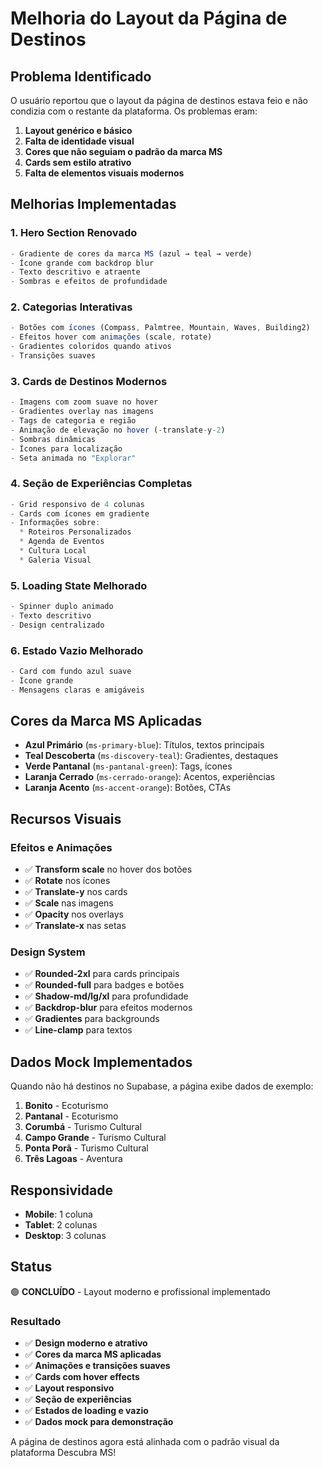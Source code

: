 # Melhoria do Layout da Página de Destinos

## Problema Identificado

O usuário reportou que o layout da página de destinos estava feio e não condizia com o restante da plataforma. Os problemas eram:

1. **Layout genérico e básico**
2. **Falta de identidade visual**
3. **Cores que não seguiam o padrão da marca MS**
4. **Cards sem estilo atrativo**
5. **Falta de elementos visuais modernos**

## Melhorias Implementadas

### 1. **Hero Section Renovado**
```typescript
- Gradiente de cores da marca MS (azul → teal → verde)
- Ícone grande com backdrop blur
- Texto descritivo e atraente
- Sombras e efeitos de profundidade
```

### 2. **Categorias Interativas**
```typescript
- Botões com ícones (Compass, Palmtree, Mountain, Waves, Building2)
- Efeitos hover com animações (scale, rotate)
- Gradientes coloridos quando ativos
- Transições suaves
```

### 3. **Cards de Destinos Modernos**
```typescript
- Imagens com zoom suave no hover
- Gradientes overlay nas imagens
- Tags de categoria e região
- Animação de elevação no hover (-translate-y-2)
- Sombras dinâmicas
- Ícones para localização
- Seta animada no "Explorar"
```

### 4. **Seção de Experiências Completas**
```typescript
- Grid responsivo de 4 colunas
- Cards com ícones em gradiente
- Informações sobre:
  * Roteiros Personalizados
  * Agenda de Eventos
  * Cultura Local
  * Galeria Visual
```

### 5. **Loading State Melhorado**
```typescript
- Spinner duplo animado
- Texto descritivo
- Design centralizado
```

### 6. **Estado Vazio Melhorado**
```typescript
- Card com fundo azul suave
- Ícone grande
- Mensagens claras e amigáveis
```

## Cores da Marca MS Aplicadas

- **Azul Primário** (`ms-primary-blue`): Títulos, textos principais
- **Teal Descoberta** (`ms-discovery-teal`): Gradientes, destaques
- **Verde Pantanal** (`ms-pantanal-green`): Tags, ícones
- **Laranja Cerrado** (`ms-cerrado-orange`): Acentos, experiências
- **Laranja Acento** (`ms-accent-orange`): Botões, CTAs

## Recursos Visuais

### Efeitos e Animações
- ✅ **Transform scale** no hover dos botões
- ✅ **Rotate** nos ícones
- ✅ **Translate-y** nos cards
- ✅ **Scale** nas imagens
- ✅ **Opacity** nos overlays
- ✅ **Translate-x** nas setas

### Design System
- ✅ **Rounded-2xl** para cards principais
- ✅ **Rounded-full** para badges e botões
- ✅ **Shadow-md/lg/xl** para profundidade
- ✅ **Backdrop-blur** para efeitos modernos
- ✅ **Gradientes** para backgrounds
- ✅ **Line-clamp** para textos

## Dados Mock Implementados

Quando não há destinos no Supabase, a página exibe dados de exemplo:

1. **Bonito** - Ecoturismo
2. **Pantanal** - Ecoturismo
3. **Corumbá** - Turismo Cultural
4. **Campo Grande** - Turismo Cultural
5. **Ponta Porã** - Turismo Cultural
6. **Três Lagoas** - Aventura

## Responsividade

- **Mobile**: 1 coluna
- **Tablet**: 2 colunas
- **Desktop**: 3 colunas

## Status

🟢 **CONCLUÍDO** - Layout moderno e profissional implementado

### Resultado
- ✅ **Design moderno e atrativo**
- ✅ **Cores da marca MS aplicadas**
- ✅ **Animações e transições suaves**
- ✅ **Cards com hover effects**
- ✅ **Layout responsivo**
- ✅ **Seção de experiências**
- ✅ **Estados de loading e vazio**
- ✅ **Dados mock para demonstração**

A página de destinos agora está alinhada com o padrão visual da plataforma Descubra MS!





